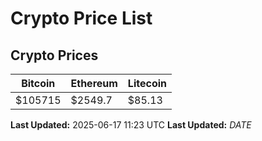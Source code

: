 # Crypto Price List

## Crypto Prices
| Bitcoin | Ethereum | Litecoin |
| ------- | -------- | -------- |
| $105715 | $2549.7 | $85.13 |
**Last Updated:** 2025-06-17 11:23 UTC
**Last Updated:** $DATE$
